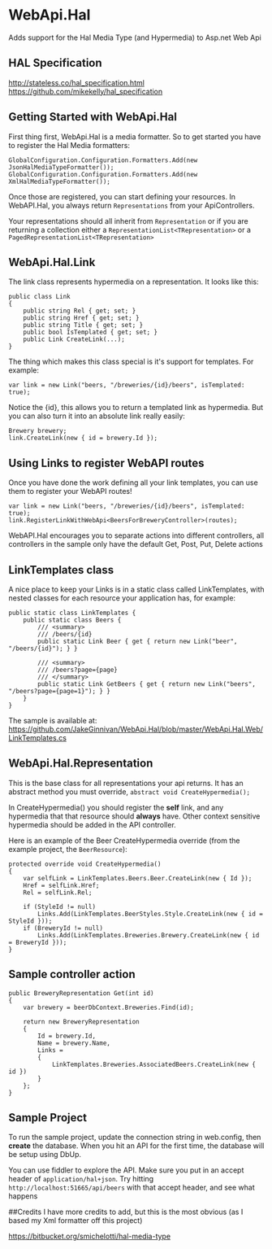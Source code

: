 WebApi.Hal
==========

Adds support for the Hal Media Type (and Hypermedia) to Asp.net Web Api

HAL Specification
-----------------
http://stateless.co/hal_specification.html  
https://github.com/mikekelly/hal_specification


Getting Started with WebApi.Hal
-------------------------------
First thing first, WebApi.Hal is a media formatter. So to get started you have to register the Hal Media formatters:

	GlobalConfiguration.Configuration.Formatters.Add(new JsonHalMediaTypeFormatter());
	GlobalConfiguration.Configuration.Formatters.Add(new XmlHalMediaTypeFormatter());

Once those are registered, you can start defining your resources. In WebAPI.Hal, you always return `Representations` from your ApiControllers.

Your representations should all inherit from `Representation` or if you are returning a collection either 
a `RepresentationList<TRepresentation>` or a `PagedRepresentationList<TRepresentation>`

WebApi.Hal.Link
---------------
The link class represents hypermedia on a representation. It looks like this:

	public class Link
	{
		public string Rel { get; set; }
		public string Href { get; set; }
		public string Title { get; set; }
		public bool IsTemplated { get; set; }
		public Link CreateLink(...);
	}

The thing which makes this class special is it's support for templates. For example:

	var link = new Link("beers, "/breweries/{id}/beers", isTemplated: true);

Notice the {id}, this allows you to return a templated link as hypermedia. But you can also turn it into an absolute link really easily:

	Brewery brewery;
	link.CreateLink(new { id = brewery.Id });

Using Links to register WebAPI routes
-------------------------------------
Once you have done the work defining all your link templates, you can use them to register your WebAPI routes!

	var link = new Link("beers, "/breweries/{id}/beers", isTemplated: true);
	link.RegisterLinkWithWebApi<BeersForBreweryController>(routes);

WebAPI.Hal encourages you to separate actions into different controllers, all controllers in the sample only have the default Get, Post, Put, Delete actions

LinkTemplates class
-------------------
A nice place to keep your Links is in a static class called LinkTemplates, with nested classes for each resource your application has, for example:

    public static class LinkTemplates {
		public static class Beers {
			/// <summary>
			/// /beers/{id}
			public static Link Beer { get { return new Link("beer", "/beers/{id}"); } }

			/// <summary>
            /// /beers?page={page}
            /// </summary>
            public static Link GetBeers { get { return new Link("beers", "/beers?page={page=1}"); } }
		}
	}

The sample is available at: https://github.com/JakeGinnivan/WebApi.Hal/blob/master/WebApi.Hal.Web/LinkTemplates.cs

WebApi.Hal.Representation
-------------------------
This is the base class for all representations your api returns. It has an abstract method you must override, `abstract void CreateHypermedia();` 

In CreateHypermedia() you should register the **self** link, and any hypermedia that that resource should **always** have.
Other context sensitive hypermedia should be added in the API controller. 

Here is an example of the Beer CreateHypermedia override (from the example project, the `BeerResource`):

	protected override void CreateHypermedia()
	{
		var selfLink = LinkTemplates.Beers.Beer.CreateLink(new { Id });
		Href = selfLink.Href;
		Rel = selfLink.Rel;

		if (StyleId != null)
			Links.Add(LinkTemplates.BeerStyles.Style.CreateLink(new { id = StyleId }));
		if (BreweryId != null)
			Links.Add(LinkTemplates.Breweries.Brewery.CreateLink(new { id = BreweryId }));
	}

Sample controller action
------------------------

	public BreweryRepresentation Get(int id)
	{
		var brewery = beerDbContext.Breweries.Find(id);

		return new BreweryRepresentation
		{
			Id = brewery.Id,
			Name = brewery.Name,
			Links =
			{
				LinkTemplates.Breweries.AssociatedBeers.CreateLink(new { id })
			}
		};
	}

## Sample Project
To run the sample project, update the connection string in web.config, then **create** the database. When you hit an API for the first time, the database will be setup using DbUp.

You can use fiddler to explore the API. Make sure you put in an accept header of `application/hal+json`. Try hitting `http://localhost:51665/api/beers` with that accept header, and see what happens

##Credits
I have more credits to add, but this is the most obvious (as I based my Xml formatter off this project)

https://bitbucket.org/smichelotti/hal-media-type
